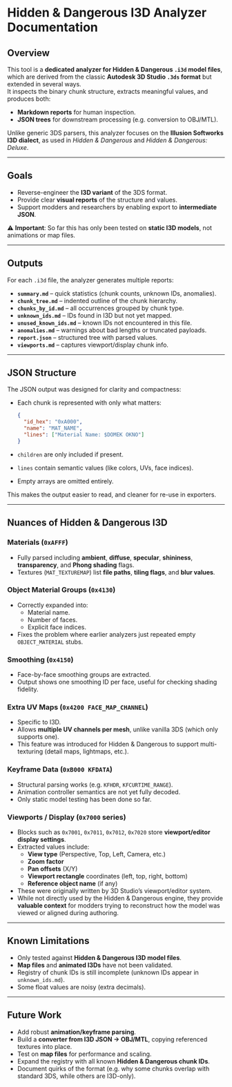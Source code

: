 # Hidden & Dangerous I3D Analyzer Documentation

## Overview
This tool is a **dedicated analyzer for Hidden & Dangerous `.i3d` model files**, which are derived from the classic **Autodesk 3D Studio `.3ds` format** but extended in several ways.  
It inspects the binary chunk structure, extracts meaningful values, and produces both:

- **Markdown reports** for human inspection.  
- **JSON trees** for downstream processing (e.g. conversion to OBJ/MTL).  

Unlike generic 3DS parsers, this analyzer focuses on the **Illusion Softworks I3D dialect**, as used in *Hidden & Dangerous* and *Hidden & Dangerous: Deluxe*.  

---

## Goals
- Reverse-engineer the **I3D variant** of the 3DS format.  
- Provide clear **visual reports** of the structure and values.  
- Support modders and researchers by enabling export to **intermediate JSON**.  

⚠️ **Important**: So far this has only been tested on **static I3D models**, not animations or map files.

---

## Outputs
For each `.i3d` file, the analyzer generates multiple reports:

- **`summary.md`** – quick statistics (chunk counts, unknown IDs, anomalies).  
- **`chunk_tree.md`** – indented outline of the chunk hierarchy.  
- **`chunks_by_id.md`** – all occurrences grouped by chunk type.  
- **`unknown_ids.md`** – IDs found in I3D but not yet mapped.  
- **`unused_known_ids.md`** – known IDs not encountered in this file.  
- **`anomalies.md`** – warnings about bad lengths or truncated payloads.  
- **`report.json`** – structured tree with parsed values.  
- **`viewports.md`** – captures viewport/display chunk info.

---

## JSON Structure
The JSON output was designed for clarity and compactness:

- Each chunk is represented with only what matters:
  ```json
  {
    "id_hex": "0xA000",
    "name": "MAT_NAME",
    "lines": ["Material Name: $DOMEK OKNO"]
  }
  ```

- `children` are only included if present.  
- `lines` contain semantic values (like colors, UVs, face indices).  
- Empty arrays are omitted entirely.  

This makes the output easier to read, and cleaner for re-use in exporters.

---

## Nuances of Hidden & Dangerous I3D

### Materials (`0xAFFF`)
- Fully parsed including **ambient**, **diffuse**, **specular**, **shininess**, **transparency**, and **Phong shading** flags.  
- Textures (`MAT_TEXTUREMAP`) list **file paths**, **tiling flags**, and **blur values**.  

### Object Material Groups (`0x4130`)
- Correctly expanded into:
  - Material name.  
  - Number of faces.  
  - Explicit face indices.  
- Fixes the problem where earlier analyzers just repeated empty `OBJECT_MATERIAL` stubs.

### Smoothing (`0x4150`)
- Face-by-face smoothing groups are extracted.  
- Output shows one smoothing ID per face, useful for checking shading fidelity.

### Extra UV Maps (`0x4200 FACE_MAP_CHANNEL`)
- Specific to I3D.  
- Allows **multiple UV channels per mesh**, unlike vanilla 3DS (which only supports one).  
- This feature was introduced for Hidden & Dangerous to support multi-texturing (detail maps, lightmaps, etc.).  

### Keyframe Data (`0xB000 KFDATA`)
- Structural parsing works (e.g. `KFHDR`, `KFCURTIME_RANGE`).  
- Animation controller semantics are not yet fully decoded.  
- Only static model testing has been done so far.

### Viewports / Display (`0x7000` series)
- Blocks such as `0x7001`, `0x7011`, `0x7012`, `0x7020` store **viewport/editor display settings**.  
- Extracted values include:  
  - **View type** (Perspective, Top, Left, Camera, etc.)  
  - **Zoom factor**  
  - **Pan offsets** (X/Y)  
  - **Viewport rectangle** coordinates (left, top, right, bottom)  
  - **Reference object name** (if any)  
- These were originally written by 3D Studio’s viewport/editor system.  
- While not directly used by the Hidden & Dangerous engine, they provide **valuable context** for modders trying to reconstruct how the model was viewed or aligned during authoring.

---

## Known Limitations
- Only tested against **Hidden & Dangerous I3D model files**.  
- **Map files** and **animated I3Ds** have not been validated.  
- Registry of chunk IDs is still incomplete (unknown IDs appear in `unknown_ids.md`).  
- Some float values are noisy (extra decimals).  

---

## Future Work
- Add robust **animation/keyframe parsing**.  
- Build a **converter from I3D JSON → OBJ/MTL**, copying referenced textures into place.  
- Test on **map files** for performance and scaling.  
- Expand the registry with all known **Hidden & Dangerous chunk IDs**.  
- Document quirks of the format (e.g. why some chunks overlap with standard 3DS, while others are I3D-only).
